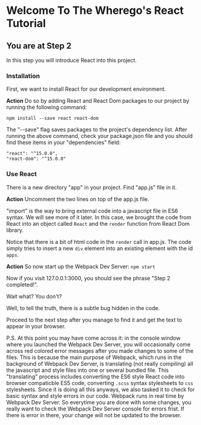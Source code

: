 # Welcome To The Wherego's React Tutorial

## You are at Step 2 

In this step you will introduce React into this project.

### Installation
First, we want to install React for our development environment.

**Action** Do so by adding React and React Dom packages to our project by running the following command:
```
npm install --save react react-dom
```

The "--save" flag saves packages to the project's dependency list. After running the above command, check your package.json file and you should find these items in your "dependencies" field:

```
"react": "^15.0.0",
"react-dom": "^15.0.0"
```

### Use React
There is a new directory "app" in your project. Find "app.js" file in it.

**Action** Uncomment the two lines on top of the app.js file.

"import" is the way to bring external code into a javascript file in ES6 syntax. We will see more of it later. In this case, we brought the code from React into an object called `React` and the `render` function from React Dom library.

Notice that there is a bit of html code in the `render` call in app.js. The code simply tries to insert a new `div` element into an existing element with the id `apps`.

**Action** So now start up the Webpack Dev Server: `npm start`

Now if you visit 127.0.0.1:3000, you should see the phrase "Step 2 completed!".

Wait what? You don't?

Well, to tell the truth, there is a subtle bug hidden in the code.

Proceed to the next step after you manage to find it and get the text to appear in your browser.

P.S. At this point you may have come across it: in the console window where you launched the Webpack Dev Server, you will occasionally come across red colored error messages after you made changes to some of the files. This is because the main purpose of Webpack, which runs in the background of Webpack Dev Server, is translating (not really compiling) all the javascript and style files into one or several bundled file. This "translating" process includes converting the ES6 style React code into browser compaticble ES5 code, converting `.scss` syntax stylesheets to `css` stylesheets. Since it is doing all this anyways, we also tasked it to check for basic syntax and style errors in our code. Webpack runs in real time by Webpack Dev Server. So everytime you are done with some changes, you really want to check the Webpack Dev Server console for errors frist. If there is error in there, your change will not be updated to the browser.

